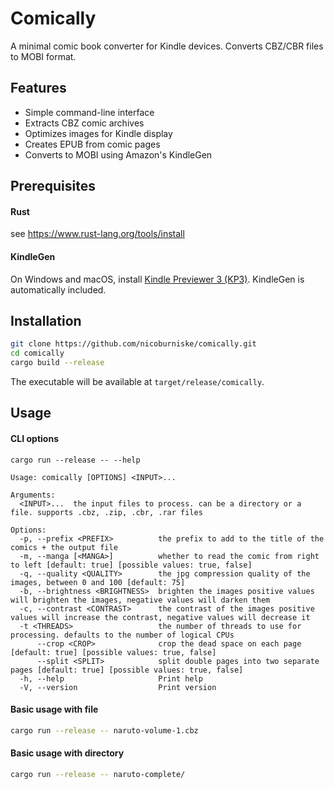 # Comically

A minimal comic book converter for Kindle devices. Converts CBZ/CBR files to MOBI format.

## Features

- Simple command-line interface
- Extracts CBZ comic archives
- Optimizes images for Kindle display
- Creates EPUB from comic pages
- Converts to MOBI using Amazon's KindleGen

## Prerequisites

#### Rust
see https://www.rust-lang.org/tools/install

#### KindleGen 
On Windows and macOS, install [Kindle Previewer 3 (KP3)](https://www.amazon.com/Kindle-Previewer/b?ie=UTF8&node=21381691011). KindleGen is automatically included.

## Installation

```bash
git clone https://github.com/nicoburniske/comically.git
cd comically
cargo build --release
```

The executable will be available at `target/release/comically`.

## Usage

#### CLI options

```shell
cargo run --release -- --help
```

```shell
Usage: comically [OPTIONS] <INPUT>...

Arguments:
  <INPUT>...  the input files to process. can be a directory or a file. supports .cbz, .zip, .cbr, .rar files

Options:
  -p, --prefix <PREFIX>          the prefix to add to the title of the comics + the output file
  -m, --manga [<MANGA>]          whether to read the comic from right to left [default: true] [possible values: true, false]
  -q, --quality <QUALITY>        the jpg compression quality of the images, between 0 and 100 [default: 75]
  -b, --brightness <BRIGHTNESS>  brighten the images positive values will brighten the images, negative values will darken them
  -c, --contrast <CONTRAST>      the contrast of the images positive values will increase the contrast, negative values will decrease it
  -t <THREADS>                   the number of threads to use for processing. defaults to the number of logical CPUs
      --crop <CROP>              crop the dead space on each page [default: true] [possible values: true, false]
      --split <SPLIT>            split double pages into two separate pages [default: true] [possible values: true, false]
  -h, --help                     Print help
  -V, --version                  Print version
```

#### Basic usage with file
```bash
cargo run --release -- naruto-volume-1.cbz
```


#### Basic usage with directory 
```bash
cargo run --release -- naruto-complete/
```
